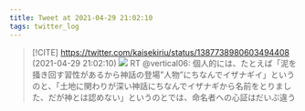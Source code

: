 ```yaml
---
title: Tweet at 2021-04-29 21:02:10
tags: twitter_log
---
```


> [!CITE] https://twitter.com/kaisekiriu/status/1387738980603494408 (2021-04-29 21:02:10)
> ![](https://twitter.com/kaisekiriu/status/1387738980603494408)
> RT @vertical06: 個人的には、たとえば「泥を掻き回す習性があるから神話の登場”人物”にちなんでイザナギイ」というのと、「土地に関わりが深い神話にちなんでイザナギから名前をとりました、だが神とは認めない」というのとでは、命名者への心証はだいぶ違う
